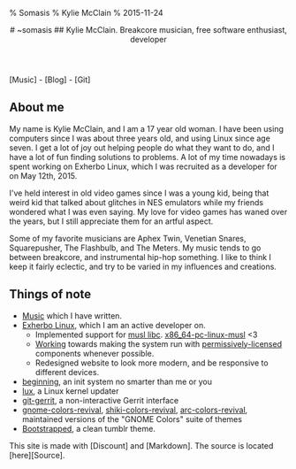 % Somasis
% Kylie McClain
% 2015-11-24

<header>
# ~somasis
## Kylie McClain. Breakcore musician, free software enthusiast, developer
</header>
[Music] - [Blog] - [Git]

## About me

My name is Kylie McClain, and I am a 17 year old woman. I have been using
computers since I was about three years old, and using Linux since age seven. I
get a lot of joy out helping people do what they want to do, and I have a lot of
fun finding solutions to problems. A lot of my time nowadays is spent working on
Exherbo Linux, which I was recruited as a developer for on May 12th, 2015.

I've held interest in old video games since I was a young kid, being that weird
kid that talked about glitches in NES emulators while my friends wondered what I
was even saying. My love for video games has waned over the years, but I still
appreciate them for an artful aspect.

Some of my favorite musicians are Aphex Twin, Venetian Snares, Squarepusher, The
Flashbulb, and The Meters. My music tends to go between breakcore, and
instrumental hip-hop something. I like to think I keep it fairly eclectic, and
try to be varied in my influences and creations.

## Things of note
- [Music] which I have written.
- [Exherbo Linux], which I am an active developer on.
    - Implemented support for [musl libc]. [x86_64-pc-linux-musl] <3
    - [Working] towards making the system run with [permissively-licensed]
      components whenever possible.
    - Redesigned website to look more modern, and be responsive to different
      devices.
- [beginning], an init system no smarter than me or you
- [lux], a Linux kernel updater
- [git-gerrit], a non-interactive Gerrit interface
- [gnome-colors-revival], [shiki-colors-revival], [arc-colors-revival],
  maintained versions of the "GNOME Colors" suite of themes
- [Bootstrapped], a clean tumblr theme.

<footer>
This site is made with [Discount] and [Markdown]. The source is located [here][Source].
</footer>

[Music]:                    https://somasis.bandcamp.com/
[Blog]:                     http://blog.somasis.com/
[Git]:                      https://github.com/somasis
[Exherbo Linux]:            http://www.exherbo.org/
[musl libc]:                http://www.musl-libc.org/
[x86_64-pc-linux-musl]:     ./stages/
[Working]:                  https://git.exherbo.org/dev/somasis.git/tree/etc/permissive/README.md
[permissively-licensed]:    http://www.openbsd.org/policy.html
[beginning]:                https://github.com/somasis/beginning
[lux]:                      https://github.com/somasis/lux
[git-gerrit]:               https://github.com/somasis/git-gerrit
[Bootstrapped]:             https://www.tumblr.com/theme/38707
[gnome-colors-revival]:     https://github.com/somasis/gnome-colors-revival
[shiki-colors-revival]:     https://github.com/somasis/shiki-colors-revival
[arc-colors-revival]:       https://github.com/somasis/arc-colors-revival
[Discount]:                 http://www.pell.portland.or.us/~orc/Code/discount/
[Markdown]:                 https://daringfireball.net/projects/markdown/
[Source]:                   https://github.com/somasis/somasis.com
